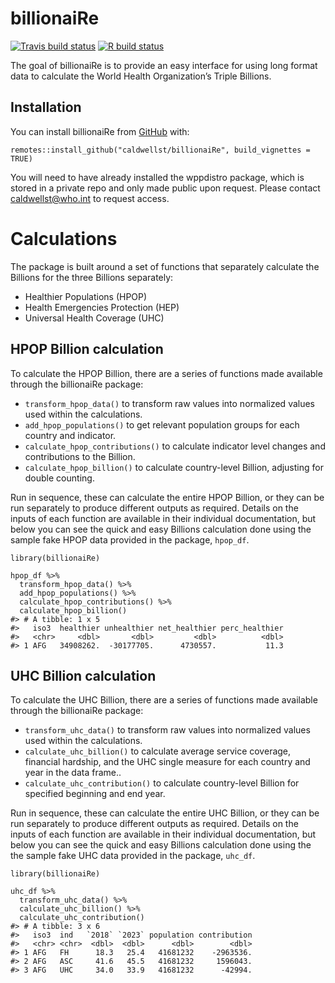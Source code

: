 
<!-- README.md is generated from README.Rmd. Please edit that file -->

billionaiRe
===========

<!-- badges: start -->

[![Travis build
status](https://travis-ci.com/caldwellst/billionaiRe.svg?branch=master)](https://travis-ci.com/caldwellst/billionaiRe)
[![R build
status](https://github.com/caldwellst/billionaiRe/workflows/R-CMD-check/badge.svg)](https://github.com/caldwellst/billionaiRe/actions)
<!-- badges: end -->

The goal of billionaiRe is to provide an easy interface for using long
format data to calculate the World Health Organization’s Triple
Billions.

Installation
------------

You can install billionaiRe from [GitHub](https://github.com/) with:

    remotes::install_github("caldwellst/billionaiRe", build_vignettes = TRUE)

You will need to have already installed the wppdistro package, which is
stored in a private repo and only made public upon request. Please
contact
<a href="mailto:caldwellst@who.int" class="email">caldwellst@who.int</a>
to request access.

Calculations
============

The package is built around a set of functions that separately calculate
the Billions for the three Billions separately:

-   Healthier Populations (HPOP)
-   Health Emergencies Protection (HEP)
-   Universal Health Coverage (UHC)

HPOP Billion calculation
------------------------

To calculate the HPOP Billion, there are a series of functions made
available through the billionaiRe package:

-   `transform_hpop_data()` to transform raw values into normalized
    values used within the calculations.
-   `add_hpop_populations()` to get relevant population groups for each
    country and indicator.
-   `calculate_hpop_contributions()` to calculate indicator level
    changes and contributions to the Billion.
-   `calculate_hpop_billion()` to calculate country-level Billion,
    adjusting for double counting.

Run in sequence, these can calculate the entire HPOP Billion, or they
can be run separately to produce different outputs as required. Details
on the inputs of each function are available in their individual
documentation, but below you can see the quick and easy Billions
calculation done using the sample fake HPOP data provided in the
package, `hpop_df`.

    library(billionaiRe)

    hpop_df %>%
      transform_hpop_data() %>%
      add_hpop_populations() %>%
      calculate_hpop_contributions() %>%
      calculate_hpop_billion()
    #> # A tibble: 1 x 5
    #>   iso3  healthier unhealthier net_healthier perc_healthier
    #>   <chr>     <dbl>       <dbl>         <dbl>          <dbl>
    #> 1 AFG   34908262.  -30177705.      4730557.           11.3

UHC Billion calculation
-----------------------

To calculate the UHC Billion, there are a series of functions made
available through the billionaiRe package:

-   `transform_uhc_data()` to transform raw values into normalized
    values used within the calculations.
-   `calculate_uhc_billion()` to calculate average service coverage,
    financial hardship, and the UHC single measure for each country and
    year in the data frame..
-   `calculate_uhc_contribution()` to calculate country-level Billion
    for specified beginning and end year.

Run in sequence, these can calculate the entire UHC Billion, or they can
be run separately to produce different outputs as required. Details on
the inputs of each function are available in their individual
documentation, but below you can see the quick and easy Billions
calculation done using the the sample fake UHC data provided in the
package, `uhc_df`.

    library(billionaiRe)

    uhc_df %>%
      transform_uhc_data() %>%
      calculate_uhc_billion() %>%
      calculate_uhc_contribution()
    #> # A tibble: 3 x 6
    #>   iso3  ind   `2018` `2023` population contribution
    #>   <chr> <chr>  <dbl>  <dbl>      <dbl>        <dbl>
    #> 1 AFG   FH      18.3   25.4   41681232    -2963536.
    #> 2 AFG   ASC     41.6   45.5   41681232     1596043.
    #> 3 AFG   UHC     34.0   33.9   41681232      -42994.
